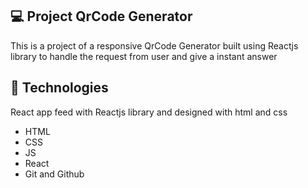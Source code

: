 ## 💻 Project QrCode Generator
This is a project of a responsive QrCode Generator built using Reactjs library to handle the request from user and give a instant answer

## 🚀 Technologies
React app feed with Reactjs library and designed with html and css

- HTML
- CSS
- JS
- React
- Git and Github